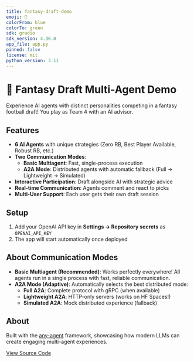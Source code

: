 ```yaml
---
title: fantasy-draft-demo
emoji: 🏈
colorFrom: blue
colorTo: green
sdk: gradio
sdk_version: 4.36.0
app_file: app.py
pinned: false
license: mit
python_version: 3.11
---
```


# 🏈 Fantasy Draft Multi-Agent Demo

Experience AI agents with distinct personalities competing in a fantasy football draft! You play as Team 4 with an AI advisor.

## Features

- **6 AI Agents** with unique strategies (Zero RB, Best Player Available, Robust RB, etc.)
- **Two Communication Modes**:
  - **Basic Multiagent**: Fast, single-process execution
  - **A2A Mode**: Distributed agents with automatic fallback (Full → Lightweight → Simulated)
- **Interactive Participation**: Draft alongside AI with strategic advice
- **Real-time Communication**: Agents comment and react to picks
- **Multi-User Support**: Each user gets their own draft session

## Setup

1. Add your OpenAI API key in **Settings → Repository secrets** as `OPENAI_API_KEY`
2. The app will start automatically once deployed

## About Communication Modes

- **Basic Multiagent (Recommended)**: Works perfectly everywhere! All agents run in a single process with fast, reliable communication.
- **A2A Mode (Adaptive)**: Automatically selects the best distributed mode:
  - **Full A2A**: Complete protocol with gRPC (when available)
  - **Lightweight A2A**: HTTP-only servers (works on HF Spaces!)
  - **Simulated A2A**: Mock distributed experience (fallback)

## About

Built with the [any-agent](https://github.com/any-agent/any-agent) framework, showcasing how modern LLMs can create engaging multi-agent experiences.

[View Source Code](https://github.com/alexmeckes/fantasydraft) 